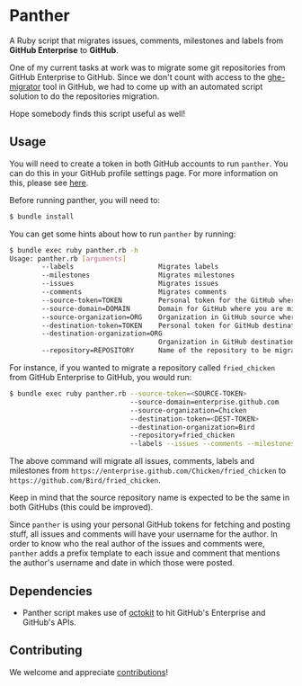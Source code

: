 # Panther
A Ruby script that migrates issues, comments, milestones and labels from **GitHub Enterprise** to **GitHub**.

One of my current tasks at work was to migrate some git repositories from GitHub Enterprise to GitHub. Since we don't count with access to the [ghe-migrator](https://blog.github.com/2016-05-16-migrate-your-repositories-using-ghe-migrator/) tool in GitHub, we had to come up with an automated script solution to do the repositories migration.

Hope somebody finds this script useful as well!

## Usage
You will need to create a token in both GitHub accounts to run `panther`. You can do this in your GitHub profile settings page. For more information on this, please see [here](https://help.github.com/articles/creating-a-personal-access-token-for-the-command-line/).

Before running panther, you will need to:

```bash
$ bundle install
```

You can get some hints about how to run `panther` by running:

```bash
$ bundle exec ruby panther.rb -h
Usage: panther.rb [arguments]
        --labels                     Migrates labels
        --milestones                 Migrates milestones
        --issues                     Migrates issues
        --comments                   Migrates comments
        --source-token=TOKEN         Personal token for the GitHub where you are migrating from
        --source-domain=DOMAIN       Domain for GitHub where you are migrating from
        --source-organization=ORG    Organization in GitHub source where repository lives
        --destination-token=TOKEN    Personal token for GitHub destination
        --destination-organization=ORG
                                     Organization in GitHub destination where repository will be migrated
        --repository=REPOSITORY      Name of the repository to be migrated
```

For instance, if you wanted to migrate a repository called `fried_chicken` from GitHub Enterprise to GitHub, you would run:

```bash
$ bundle exec ruby panther.rb --source-token=<SOURCE-TOKEN>
                              --source-domain=enterprise.github.com
                              --source-organization=Chicken
                              --destination-token=<DEST-TOKEN>
                              --destination-organization=Bird
                              --repository=fried_chicken
                              --labels --issues --comments --milestones
```

The above command will migrate all issues, comments, labels and milestones from `https://enterprise.github.com/Chicken/fried_chicken` to `https://github.com/Bird/fried_chicken`.

Keep in mind that the source repository name is expected to be the same in both GitHubs (this could be improved).

Since `panther` is using your personal GitHub tokens for fetching and posting stuff, all issues and comments will have your username for the author. In order to know who the real author of the issues and comments were, `panther` adds a prefix template to each issue and comment that mentions the author's username and date in which those were posted.

## Dependencies
* Panther script makes use of [octokit](https://github.com/octokit/octokit.rb) to hit GitHub's Enterprise and GitHub's APIs.

## Contributing
We welcome and appreciate [contributions](CONTRIBUTING.md)!
